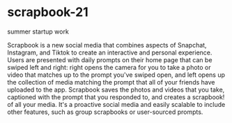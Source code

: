 # scrapbook-21
summer startup work

Scrapbook is a new social media that combines aspects of Snapchat, Instagram, and Tiktok to create an interactive and personal experience. Users are presented with daily prompts on their home page that can be swiped left and right: right opens the camera for you to take a photo or video that matches up to the prompt you've swiped open, and left opens up the collection of media matching the prompt that all of your friends have uploaded to the app. Scrapbook saves the photos and videos that you take, captioned with the prompt that you responded to, and creates a scrapbook! of all your media. It's a proactive social media and easily scalable to include other features, such as group scrapbooks or user-sourced prompts. 
